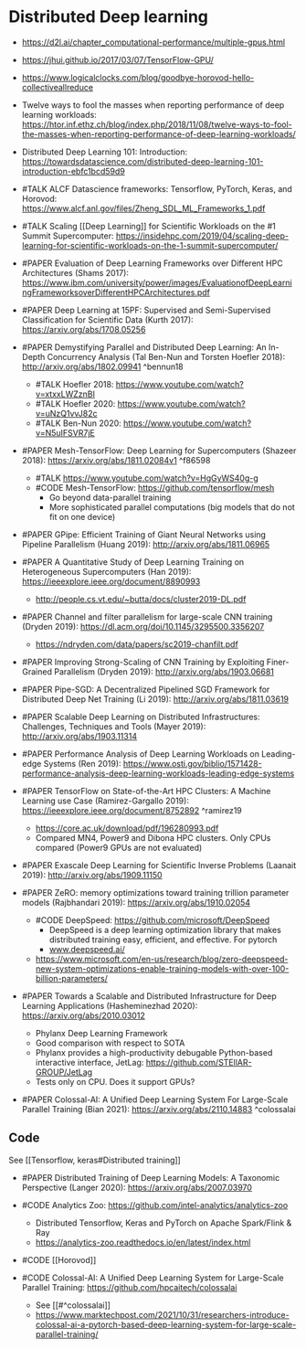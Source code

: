 # Distributed Deep learning
- https://d2l.ai/chapter_computational-performance/multiple-gpus.html 
- https://jhui.github.io/2017/03/07/TensorFlow-GPU/ 
- https://www.logicalclocks.com/blog/goodbye-horovod-hello-collectiveallreduce 
- Twelve ways to fool the masses when reporting performance of deep learning workloads: https://htor.inf.ethz.ch/blog/index.php/2018/11/08/twelve-ways-to-fool-the-masses-when-reporting-performance-of-deep-learning-workloads/
- Distributed Deep Learning 101: Introduction: https://towardsdatascience.com/distributed-deep-learning-101-introduction-ebfc1bcd59d9

- #TALK ALCF Datascience frameworks: Tensorflow, PyTorch, Keras, and Horovod: https://www.alcf.anl.gov/files/Zheng_SDL_ML_Frameworks_1.pdf
- #TALK Scaling [[Deep Learning]] for Scientific Workloads on the #1 Summit Supercomputer: https://insidehpc.com/2019/04/scaling-deep-learning-for-scientific-workloads-on-the-1-summit-supercomputer/

- #PAPER Evaluation of Deep Learning Frameworks over Different HPC Architectures (Shams 2017): https://www.ibm.com/university/power/images/EvaluationofDeepLearningFrameworksoverDifferentHPCArchitectures.pdf
- #PAPER Deep Learning at 15PF: Supervised and Semi-Supervised Classification for Scientific Data (Kurth 2017): https://arxiv.org/abs/1708.05256
- #PAPER Demystifying Parallel and Distributed Deep Learning: An In-Depth Concurrency Analysis (Tal Ben-Nun and Torsten Hoefler 2018): http://arxiv.org/abs/1802.09941 ^bennun18
	- #TALK Hoefler 2018: https://www.youtube.com/watch?v=xtxxLWZznBI
	- #TALK Hoefler 2020: https://www.youtube.com/watch?v=uNzQ1vvJ82c
	- #TALK Ben-Nun 2020: https://www.youtube.com/watch?v=N5uIFSVR7jE
- #PAPER Mesh-TensorFlow: Deep Learning for Supercomputers (Shazeer 2018): https://arxiv.org/abs/1811.02084v1 ^f86598
	- #TALK https://www.youtube.com/watch?v=HgGyWS40g-g
	- #CODE Mesh-TensorFlow: https://github.com/tensorflow/mesh
		- Go beyond data-parallel training
		- More sophisticated parallel computations (big models that do not fit on one device)
- #PAPER GPipe: Efficient Training of Giant Neural Networks using Pipeline Parallelism (Huang 2019): http://arxiv.org/abs/1811.06965
- #PAPER A Quantitative Study of Deep Learning Training on Heterogeneous Supercomputers (Han 2019): https://ieeexplore.ieee.org/document/8890993
	- http://people.cs.vt.edu/~butta/docs/cluster2019-DL.pdf
- #PAPER Channel and filter parallelism for large-scale CNN training (Dryden 2019): https://dl.acm.org/doi/10.1145/3295500.3356207
	- https://ndryden.com/data/papers/sc2019-chanfilt.pdf
- #PAPER Improving Strong-Scaling of CNN Training by Exploiting Finer-Grained Parallelism (Dryden 2019): http://arxiv.org/abs/1903.06681
- #PAPER Pipe-SGD: A Decentralized Pipelined SGD Framework for Distributed Deep Net Training (Li 2019): http://arxiv.org/abs/1811.03619
- #PAPER Scalable Deep Learning on Distributed Infrastructures: Challenges, Techniques and Tools (Mayer 2019): http://arxiv.org/abs/1903.11314
- #PAPER Performance Analysis of Deep Learning Workloads on Leading-edge Systems (Ren 2019): https://www.osti.gov/biblio/1571428-performance-analysis-deep-learning-workloads-leading-edge-systems
- #PAPER TensorFlow on State-of-the-Art HPC Clusters: A Machine Learning use Case (Ramirez-Gargallo 2019): https://ieeexplore.ieee.org/document/8752892 ^ramirez19
	- https://core.ac.uk/download/pdf/196280993.pdf 
	- Compared MN4, Power9 and Dibona HPC clusters. Only CPUs compared (Power9 GPUs are not evaluated)
- #PAPER Exascale Deep Learning for Scientific Inverse Problems (Laanait 2019): http://arxiv.org/abs/1909.11150
- #PAPER ZeRO: memory optimizations toward training trillion parameter models (Rajbhandari 2019): https://arxiv.org/abs/1910.02054
	- #CODE DeepSpeed: https://github.com/microsoft/DeepSpeed
		- DeepSpeed is a deep learning optimization library that makes distributed training easy, efficient, and effective. For pytorch
		- www.deepspeed.ai/
	- https://www.microsoft.com/en-us/research/blog/zero-deepspeed-new-system-optimizations-enable-training-models-with-over-100-billion-parameters/
- #PAPER Towards a Scalable and Distributed Infrastructure for Deep Learning Applications (Hasheminezhad 2020): https://arxiv.org/abs/2010.03012
	- Phylanx Deep Learning Framework
	- Good comparison with respect to SOTA
	- Phylanx provides a high-productivity debugable Python-based interactive interface, JetLag: https://github.com/STEllAR-GROUP/JetLag
	- Tests only on CPU. Does it support GPUs?
- #PAPER Colossal-AI: A Unified Deep Learning System For Large-Scale Parallel Training (Bian 2021): https://arxiv.org/abs/2110.14883 ^colossalai


## Code
See [[Tensorflow, keras#Distributed training]]

- #PAPER Distributed Training of Deep Learning Models: A Taxonomic Perspective (Langer 2020): https://arxiv.org/abs/2007.03970

- #CODE Analytics Zoo: https://github.com/intel-analytics/analytics-zoo
	- Distributed Tensorflow, Keras and PyTorch on Apache Spark/Flink & Ray
	- https://analytics-zoo.readthedocs.io/en/latest/index.html
- #CODE  [[Horovod]]
- #CODE Colossal-AI: A Unified Deep Learning System for Large-Scale Parallel Training: https://github.com/hpcaitech/colossalai
	- See [[#^colossalai]]
	-  https://www.marktechpost.com/2021/10/31/researchers-introduce-colossal-ai-a-pytorch-based-deep-learning-system-for-large-scale-parallel-training/
